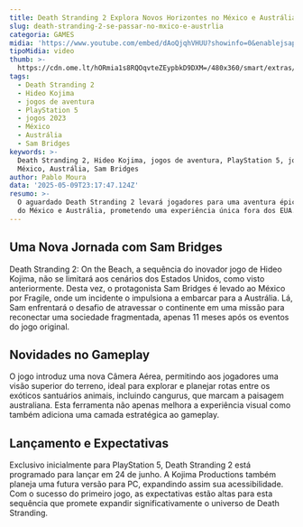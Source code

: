 ```yaml
---
title: Death Stranding 2 Explora Novos Horizontes no México e Austrália
slug: death-stranding-2-se-passar-no-mxico-e-austrlia
categoria: GAMES
midia: 'https://www.youtube.com/embed/dAoQjqhVHUU?showinfo=0&enablejsapi=1'
tipoMidia: video
thumb: >-
  https://cdn.ome.lt/hORmia1s8RQOqvteZEypbkD9DXM=/480x360/smart/extras/conteudos/Design_sem_nome_-_2025-05-09T195650.607.png
tags:
  - Death Stranding 2
  - Hideo Kojima
  - jogos de aventura
  - PlayStation 5
  - jogos 2023
  - México
  - Austrália
  - Sam Bridges
keywords: >-
  Death Stranding 2, Hideo Kojima, jogos de aventura, PlayStation 5, jogos 2023,
  México, Austrália, Sam Bridges
author: Pablo Moura
data: '2025-05-09T23:17:47.124Z'
resumo: >-
  O aguardado Death Stranding 2 levará jogadores para uma aventura épica através
  do México e Austrália, prometendo uma experiência única fora dos EUA.
---
```


## Uma Nova Jornada com Sam Bridges

Death Stranding 2: On the Beach, a sequência do inovador jogo de Hideo Kojima, não se limitará aos cenários dos Estados Unidos, como visto anteriormente. Desta vez, o protagonista Sam Bridges é levado ao México por Fragile, onde um incidente o impulsiona a embarcar para a Austrália. Lá, Sam enfrentará o desafio de atravessar o continente em uma missão para reconectar uma sociedade fragmentada, apenas 11 meses após os eventos do jogo original.

## Novidades no Gameplay

O jogo introduz uma nova Câmera Aérea, permitindo aos jogadores uma visão superior do terreno, ideal para explorar e planejar rotas entre os exóticos santuários animais, incluindo cangurus, que marcam a paisagem australiana. Esta ferramenta não apenas melhora a experiência visual como também adiciona uma camada estratégica ao gameplay.

## Lançamento e Expectativas

Exclusivo inicialmente para PlayStation 5, Death Stranding 2 está programado para lançar em 24 de junho. A Kojima Productions também planeja uma futura versão para PC, expandindo assim sua acessibilidade. Com o sucesso do primeiro jogo, as expectativas estão altas para esta sequência que promete expandir significativamente o universo de Death Stranding.
